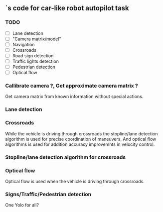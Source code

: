 ## <TEAMNAME>`s code for car-like robot autopilot task 


### TODO
 - [ ] Lane detection
 - [ ] "Camera matrix/model"
 - [ ] Navigation 
 - [ ] Crossroads 
 - [ ] Road sign detection 
 - [ ] Traffic lights detection 
 - [ ] Pedestrian detection 
 - [ ] Optical flow

### Callibrate camera ?, Get approximate camera matrix ?
Get camera matrix from known information without special actions.


### Lane detection


### Crossroads
While the vehicle is driving through crossroads the stopline/lane detection algorithm is used for precise coordination of maneuvers.
And optical flow algorithms is used for addition accuracy improvemnts in velocity control.

### Stopline/lane detection algorithm for crossroads 


### Optical flow
Optical flow is used when the vehicle is driving through crossroads.


### Signs/Traffic/Pedestrian detection
One Yolo for all?


